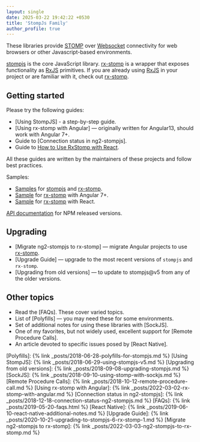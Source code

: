 ```yaml
---
layout: single
date: 2025-03-22 19:42:22 +0530
title: 'StompJs Family'
author_profile: true
---
```


These libraries provide [STOMP] over [Websocket] connectivity for web browsers or other Javascript-based environments.

[stompjs] is the core JavaScript library.
[rx-stomp] is a wrapper that exposes functionality as [RxJS] primitives.
If you are already using [RxJS] in your project or are familiar with it, check out [rx-stomp].

## Getting started

Please try the following guides:

- [Using StompJS] - a step-by-step guide.
- [Using rx-stomp with Angular] — originally written for Angular13,
  should work with Angular 7+.
- Guide to [Connection status in ng2-stompjs].
- Guide to [How to Use RxStomp with React](https://www.freecodecamp.org/news/build-chat-app-with-stomp-and-react/).

All these guides are written by the maintainers of these projects and follow best practices.

Samples:

- [Samples](https://github.com/stomp-js/samples/) for [stompjs] and [rx-stomp].
- [Sample](https://github.com/stomp-js/rx-stomp-angular) for [rx-stomp] with Angular 7+.
- [Sample](https://gitlab.com/harsh183/rxstomp-react-tutorial) for [rx-stomp] with React.

[API documentation](/api-docs/latest/) for NPM released versions.

## Upgrading

- [Migrate ng2-stompjs to rx-stomp] — migrate Angular projects to use [rx-stomp].
- [Upgrade Guide] — upgrade to the most recent versions of `stompjs` and `rx-stomp`.
- [Upgrading from old versions] — to update to stompjs@v5 from any of the older versions.

## Other topics

- Read the [FAQs]. These cover varied topics.
- List of [Polyfills] — you may need these for some environments.
- Set of additional notes for using these libraries with [SockJS].
- One of my favorites, but not widely used, excellent support for
  [Remote Procedure Calls].
- An article devoted to specific issues posed by [React Native].

[stomp]: https://stomp.github.io/index.html
[websocket]: https://developer.mozilla.org/en-US/docs/Web/API/WebSocket
[rxjs]: https://github.com/ReactiveX/RxJS
[stompjs]: https://github.com/stomp-js/stompjs
[rx-stomp]: https://github.com/stomp-js/rx-stomp
[ng2-stompjs]: https://github.com/stomp-js/ng2-stompjs

[Polyfills]: {% link _posts/2018-06-28-polyfills-for-stompjs.md %}
[Using StompJS]: {% link _posts/2018-06-29-using-stompjs-v5.md %}
[Upgrading from old versions]: {% link _posts/2018-09-08-upgrading-stompjs.md %}
[SockJS]: {% link _posts/2018-09-10-using-stomp-with-sockjs.md %}
[Remote Procedure Calls]: {% link _posts/2018-10-12-remote-procedure-call.md %}
[Using rx-stomp with Angular]: {% link _posts/2022-03-02-rx-stomp-with-angular.md %}
[Connection status in ng2-stompjs]: {% link _posts/2018-12-18-connection-status-ng2-stompjs.md %}
[FAQs]: {% link _posts/2019-05-20-faqs.html %}
[React Native]: {% link _posts/2019-06-10-react-native-additional-notes.md %}
[Upgrade Guide]: {% link _posts/2020-10-21-upgrading-to-stompjs-6-rx-stomp-1.md %}
[Migrate ng2-stompjs to rx-stomp]: {% link _posts/2022-03-03-ng2-stompjs-to-rx-stomp.md %}
